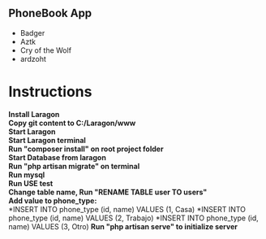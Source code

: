 ## PhoneBook App

*  Badger
*  Aztk
*  Cry of the Wolf
*  ardzoht

# Instructions

**Install Laragon**<br/>
**Copy git content to C:/Laragon/www**<br/>
**Start Laragon**<br/>
**Start Laragon terminal**<br/>
**Run "composer install" on root project folder**<br />
**Start Database from laragon**<br/>
**Run "php artisan migrate" on terminal**<br/>
**Run mysql**<br/>
**Run USE test**<br/>
**Change table name, Run "RENAME TABLE user TO users"**<br/>
**Add value to phone_type:**<br/>
*INSERT INTO phone_type (id, name) VALUES (1, Casa)
*INSERT INTO phone_type (id, name) VALUES (2, Trabajo)
*INSERT INTO phone_type (id, name) VALUES (3, Otro)
**Run "php artisan serve" to initialize server**<br/>
